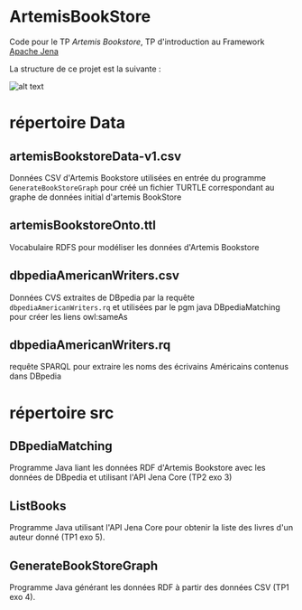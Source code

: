 # ArtemisBookStore
Code pour le TP *Artemis Bookstore*, TP d'introduction au Framework [Apache Jena](https://jena.apache.org/)

La structure de ce projet est la suivante :

![alt text](http://lig-membres.imag.fr/genoud/teaching/coursSW//tps/TP03_JENA_FUSEKI/images/ArtemisBookstoreProj.png)

# répertoire Data

## artemisBookstoreData-v1.csv
Données CSV d'Artemis Bookstore utilisées en entrée du programme `GenerateBookStoreGraph`
pour créé un fichier TURTLE correspondant au graphe de données initial d'artemis BookStore

## artemisBookstoreOnto.ttl
Vocabulaire RDFS pour modéliser les données d'Artemis Bookstore

## dbpediaAmericanWriters.csv
Données CVS extraites de DBpedia par la requête `dbpediaAmericanWriters.rq` 
et utilisées par le pgm java DBpediaMatching pour créer les liens owl:sameAs

## dbpediaAmericanWriters.rq
requête SPARQL pour extraire les noms des écrivains Américains contenus dans DBpedia

# répertoire src

## DBpediaMatching
Programme Java liant les données RDF d'Artemis Bookstore avec les données de 
DBpedia et utilisant l'API Jena Core (TP2 exo 3)

## ListBooks
Programme Java utilisant l'API Jena Core pour obtenir la liste des livres d'un auteur
donné (TP1 exo 5).

## GenerateBookStoreGraph
Programme Java générant les données RDF à partir des données CSV (TP1 exo 4).





